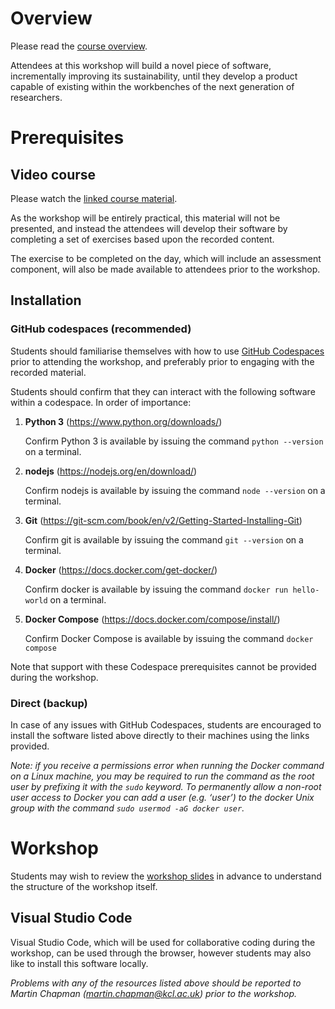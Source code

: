 # Overview

Please read the [course
overview](https://github.com/martinteaching/sustainability#overview).

Attendees at this workshop will build a novel piece of software,
incrementally improving its sustainability, until they develop a product
capable of existing within the workbenches of the next generation of
researchers.

# Prerequisites

## Video course

Please watch the [linked course
material](https://github.com/martinteaching/sustainability#material).

As the workshop will be entirely practical, this material will not be
presented, and instead the attendees will develop their software by
completing a set of exercises based upon the recorded content.

The exercise to be completed on the day, which will include an
assessment component, will also be made available to attendees prior to
the workshop.

## Installation

### GitHub codespaces (recommended)

Students should familiarise themselves with how to use [GitHub
Codespaces](https://github.com/codespaces) prior to attending the
workshop, and preferably prior to engaging with the recorded material.

Students should confirm that they can interact with the following
software within a codespace. In order of importance:

1.  **Python 3** (<https://www.python.org/downloads/>)

    Confirm Python 3 is available by issuing the command
    `python --version` on a terminal.

2.  **nodejs** (<https://nodejs.org/en/download/>)

    Confirm nodejs is available by issuing the command `node --version`
    on a terminal.

3.  **Git**
    (<https://git-scm.com/book/en/v2/Getting-Started-Installing-Git>)

    Confirm git is available by issuing the command `git --version` on a
    terminal.

4.  **Docker** (<https://docs.docker.com/get-docker/>)

    Confirm docker is available by issuing the command
    `docker run hello-world` on a terminal.

5.  **Docker Compose** (<https://docs.docker.com/compose/install/>)

    Confirm Docker Compose is available by issuing the command
    `docker compose`

Note that support with these Codespace prerequisites cannot be provided
during the workshop.

### Direct (backup)

In case of any issues with GitHub Codespaces, students are encouraged to
install the software listed above directly to their machines using the
links provided.

*Note: if you receive a permissions error when running the Docker
command on a Linux machine, you may be required to run the command as
the root user by prefixing it with the `sudo` keyword. To permanently
allow a non-root user access to Docker you can add a user (e.g. ‘user’)
to the docker Unix group with the command
`sudo usermod -aG docker user`.*

# Workshop

Students may wish to review the [workshop
slides](https://github.com/martinteaching/sustainability/blob/master/workshops/kcl/2025/workshop-slides.md)
in advance to understand the structure of the workshop itself.

## Visual Studio Code

Visual Studio Code, which will be used for collaborative coding during
the workshop, can be used through the browser, however students may also
like to install this software locally.

*Problems with any of the resources listed above should be reported to
Martin Chapman (martin.chapman@kcl.ac.uk) prior to the workshop.*
